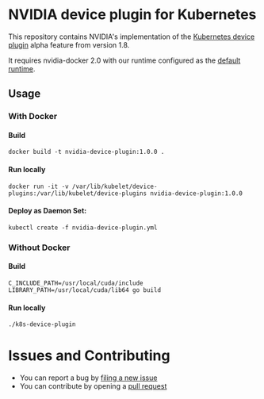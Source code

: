 # NVIDIA device plugin for Kubernetes

This repository contains NVIDIA's implementation of the [Kubernetes device plugin](https://github.com/kubernetes/community/blob/master/contributors/design-proposals/resource-management/device-plugin.md) alpha feature from version 1.8.  

It requires nvidia-docker 2.0 with our runtime configured as the [default runtime](https://github.com/NVIDIA/nvidia-docker/tree/2.0#default-runtime).

## Usage

### With Docker

#### Build
```
docker build -t nvidia-device-plugin:1.0.0 .
```

#### Run locally
```
docker run -it -v /var/lib/kubelet/device-plugins:/var/lib/kubelet/device-plugins nvidia-device-plugin:1.0.0
```

#### Deploy as Daemon Set:
```
kubectl create -f nvidia-device-plugin.yml
```

### Without Docker

#### Build
```shell
C_INCLUDE_PATH=/usr/local/cuda/include LIBRARY_PATH=/usr/local/cuda/lib64 go build
```

#### Run locally
```shell
./k8s-device-plugin
```

# Issues and Contributing

* You can report a bug by [filing a new issue](https://github.com/NVIDIA/k8s-device-plugin/issues/new)
* You can contribute by opening a [pull request](https://help.github.com/articles/using-pull-requests/)
